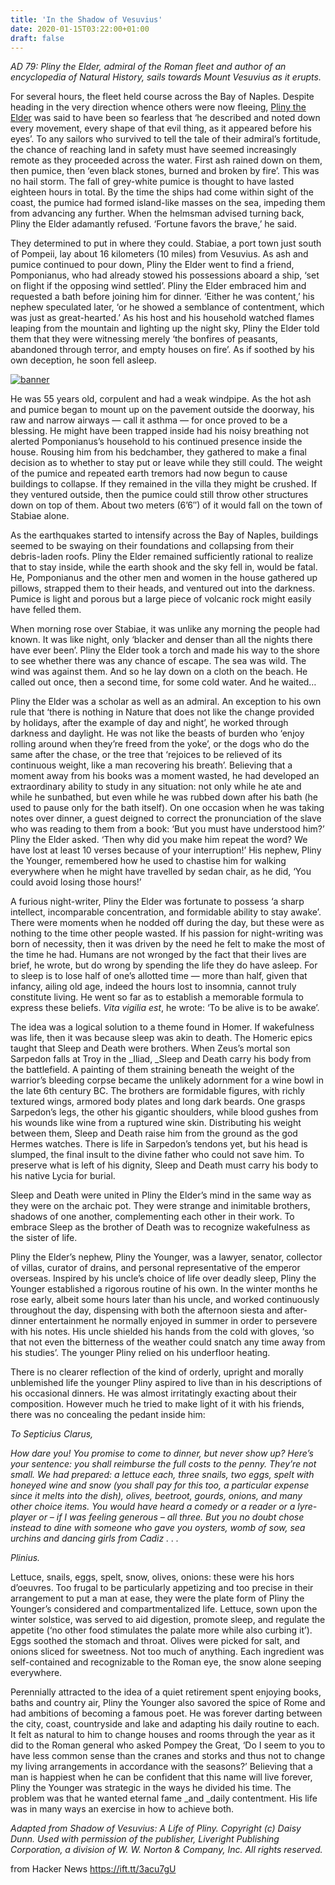 ```yaml
---
title: 'In the Shadow of Vesuvius'
date: 2020-01-15T03:22:00+01:00
draft: false
---
```


_AD 79: Pliny the Elder, admiral of the Roman fleet and author of an encyclopedia of Natural History, sails towards Mount Vesuvius as it erupts._

For several hours, the fleet held course across the Bay of Naples. Despite heading in the very direction whence others were now fleeing, [Pliny the Elder](https://www.livius.org/articles/person/pliny-the-elder/) was said to have been so fearless that ‘he described and noted down every movement, every shape of that evil thing, as it appeared before his eyes’. To any sailors who survived to tell the tale of their admiral’s fortitude, the chance of reaching land in safety must have seemed increasingly remote as they proceeded across the water. First ash rained down on them, then pumice, then ‘even black stones, burned and broken by fire’. This was no hail storm. The fall of grey-white pumice is thought to have lasted eighteen hours in total. By the time the ships had come within sight of the coast, the pumice had formed island-like masses on the sea, impeding them from advancing any further. When the helmsman advised turning back, Pliny the Elder adamantly refused. ‘Fortune favors the brave,’ he said.

They determined to put in where they could. Stabiae, a port town just south of Pompeii, lay about 16 kilometers (10 miles) from Vesuvius. As ash and pumice continued to pour down, Pliny the Elder went to find a friend, Pomponianus, who had already stowed his possessions aboard a ship, ‘set on flight if the opposing wind settled’. Pliny the Elder embraced him and requested a bath before joining him for dinner. ‘Either he was content,’ his nephew speculated later, ‘or he showed a semblance of contentment, which was just as great-hearted.’ As his host and his household watched flames leaping from the mountain and lighting up the night sky, Pliny the Elder told them that they were witnessing merely ‘the bonfires of peasants, abandoned through terror, and empty houses on fire’. As if soothed by his own deception, he soon fell asleep.

[![banner](https://3h7pwd17k2h42n17eg2j7vdq-wpengine.netdna-ssl.com/wp-content/uploads/2019/09/SpecUSA-Subs-191years-Inline-520x100-Rev1.gif)](https://spectator.us/subscribe-now/)

He was 55 years old, corpulent and had a weak windpipe. As the hot ash and pumice began to mount up on the pavement outside the doorway, his raw and narrow airways — call it asthma — for once proved to be a blessing. He might have been trapped inside had his noisy breathing not alerted Pomponianus’s household to his continued presence inside the house. Rousing him from his bedchamber, they gathered to make a final decision as to whether to stay put or leave while they still could. The weight of the pumice and repeated earth tremors had now begun to cause buildings to collapse. If they remained in the villa they might be crushed. If they ventured outside, then the pumice could still throw other structures down on top of them. About two meters (6’6″) of it would fall on the town of Stabiae alone.

As the earthquakes started to intensify across the Bay of Naples, buildings seemed to be swaying on their foundations and collapsing from their debris-laden roofs. Pliny the Elder remained sufficiently rational to realize that to stay inside, while the earth shook and the sky fell in, would be fatal. He, Pomponianus and the other men and women in the house gathered up pillows, strapped them to their heads, and ventured out into the darkness. Pumice is light and porous but a large piece of volcanic rock might easily have felled them.

When morning rose over Stabiae, it was unlike any morning the people had known. It was like night, only ‘blacker and denser than all the nights there have ever been’. Pliny the Elder took a torch and made his way to the shore to see whether there was any chance of escape. The sea was wild. The wind was against them. And so he lay down on a cloth on the beach. He called out once, then a second time, for some cold water. And he waited…

Pliny the Elder was a scholar as well as an admiral. An exception to his own rule that ‘there is nothing in Nature that does not like the change provided by holidays, after the example of day and night’, he worked through darkness and daylight. He was not like the beasts of burden who ‘enjoy rolling around when they’re freed from the yoke’, or the dogs who do the same after the chase, or the tree that ‘rejoices to be relieved of its continuous weight, like a man recovering his breath’. Believing that a moment away from his books was a moment wasted, he had developed an extraordinary ability to study in any situation: not only while he ate and while he sunbathed, but even while he was rubbed down after his bath (he used to pause only for the bath itself). On one occasion when he was taking notes over dinner, a guest deigned to correct the pronunciation of the slave who was reading to them from a book: ‘But you must have understood him?’ Pliny the Elder asked. ‘Then why did you make him repeat the word? We have lost at least 10 verses because of your interruption!’ His nephew, Pliny the Younger, remembered how he used to chastise him for walking everywhere when he might have travelled by sedan chair, as he did, ‘You could avoid losing those hours!’

A furious night-writer, Pliny the Elder was fortunate to possess ‘a sharp intellect, incomparable concentration, and formidable ability to stay awake’. There were moments when he nodded off during the day, but these were as nothing to the time other people wasted. If his passion for night-writing was born of necessity, then it was driven by the need he felt to make the most of the time he had. Humans are not wronged by the fact that their lives are brief, he wrote, but do wrong by spending the life they do have asleep. For to sleep is to lose half of one’s allotted time — more than half, given that infancy, ailing old age, indeed the hours lost to insomnia, cannot truly constitute living. He went so far as to establish a memorable formula to express these beliefs. _Vita vigilia est_, he wrote: ‘To be alive is to be awake’.

The idea was a logical solution to a theme found in Homer. If wakefulness was life, then it was because sleep was akin to death. The Homeric epics taught that Sleep and Death were brothers. When Zeus’s mortal son Sarpedon falls at Troy in the _Iliad, _Sleep and Death carry his body from the battlefield. A painting of them straining beneath the weight of the warrior’s bleeding corpse became the unlikely adornment for a wine bowl in the late 6th century BC. The brothers are formidable figures, with richly textured wings, armored body plates and long dark beards. One grasps Sarpedon’s legs, the other his gigantic shoulders, while blood gushes from his wounds like wine from a ruptured wine skin. Distributing his weight between them, Sleep and Death raise him from the ground as the god Hermes watches. There is life in Sarpedon’s tendons yet, but his head is slumped, the final insult to the divine father who could not save him. To preserve what is left of his dignity, Sleep and Death must carry his body to his native Lycia for burial.

Sleep and Death were united in Pliny the Elder’s mind in the same way as they were on the archaic pot. They were strange and inimitable brothers, shadows of one another, complementing each other in their work. To embrace Sleep as the brother of Death was to recognize wakefulness as the sister of life.

Pliny the Elder’s nephew, Pliny the Younger, was a lawyer, senator, collector of villas, curator of drains, and personal representative of the emperor overseas. Inspired by his uncle’s choice of life over deadly sleep, Pliny the Younger established a rigorous routine of his own. In the winter months he rose early, albeit some hours later than his uncle, and worked continuously throughout the day, dispensing with both the afternoon siesta and after-dinner entertainment he normally enjoyed in summer in order to persevere with his notes. His uncle shielded his hands from the cold with gloves, ‘so that not even the bitterness of the weather could snatch any time away from his studies’. The younger Pliny relied on his underfloor heating.

There is no clearer reflection of the kind of orderly, upright and morally unblemished life the younger Pliny aspired to live than in his descriptions of his occasional dinners. He was almost irritatingly exacting about their composition. However much he tried to make light of it with his friends, there was no concealing the pedant inside him:

_To Septicius Clarus, _

_How dare you! You promise to come to dinner, but never show up? Here’s your sentence: you shall reimburse the full costs to the penny. They’re not small. We had prepared: a lettuce each, three snails, two eggs, spelt with honeyed wine and snow (you shall pay for this too, a particular expense since it melts into the dish), olives, beetroot, gourds, onions, and many other choice items. You would have heard a comedy or a reader or a lyre- player or – if I was feeling generous – all three. But you no doubt chose instead to dine with someone who gave you oysters, womb of sow, sea urchins and dancing girls from Cadiz . . ._

_Plinius._

Lettuce, snails, eggs, spelt, snow, olives, onions: these were his hors d’oeuvres. Too frugal to be particularly appetizing and too precise in their arrangement to put a man at ease, they were the plate form of Pliny the Younger’s considered and compartmentalized life. Lettuce, sown upon the winter solstice, was served to aid digestion, promote sleep, and regulate the appetite (‘no other food stimulates the palate more while also curbing it’). Eggs soothed the stomach and throat. Olives were picked for salt, and onions sliced for sweetness. Not too much of anything. Each ingredient was self-contained and recognizable to the Roman eye, the snow alone seeping everywhere.

Perennially attracted to the idea of a quiet retirement spent enjoying books, baths and country air, Pliny the Younger also savored the spice of Rome and had ambitions of becoming a famous poet. He was forever darting between the city, coast, countryside and lake and adapting his daily routine to each. It felt as natural to him to change houses and rooms through the year as it did to the Roman general who asked Pompey the Great, ‘Do I seem to you to have less common sense than the cranes and storks and thus not to change my living arrangements in accordance with the seasons?’ Believing that a man is happiest when he can be confident that this name will live forever, Pliny the Younger was strategic in the ways he divided his time. The problem was that he wanted eternal fame _and _daily contentment. His life was in many ways an exercise in how to achieve both.

_Adapted from _Shadow of Vesuvius: A Life of Pliny_. Copyright (c) Daisy Dunn. Used with permission of the publisher, Liveright Publishing Corporation, a division of W. W. Norton & Company, Inc. All rights reserved._

  
  
from Hacker News https://ift.tt/3acu7gU
